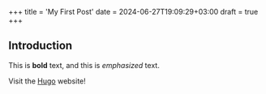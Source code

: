 +++
title = 'My First Post'
date = 2024-06-27T19:09:29+03:00
draft = true
+++

## Introduction

This is **bold** text, and this is *emphasized* text.

Visit the [Hugo](https://gohugo.io) website!